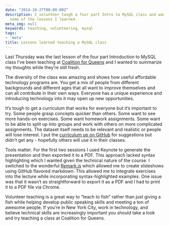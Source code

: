 ```yaml
---
date: "2014-10-27T00:00:00Z"
description: I volunteer tough a four part Intro to MySQL class and wanted to share
  some of the lessons I learned.
meta_img: null
keywords: teaching, volunteering, mysql
tags:
- 'meta'
title: Lessons learned teaching a MySQL class
---
```


Last Thursday was the last lesson of the four part Introduction to MySQL class I’ve been teaching at <a href="http://www.c4q.nyc/" target="_blank">Coalition for Queens</a> and I wanted to summarize my thoughts while they’re still fresh.

The diversity of the class was amazing and shows how useful affordable technology programs are. You get a mix of people from different backgrounds and different ages that all want to improve themselves and can all contribute in their own ways. Everyone has a unique experience and introducing technology into it may open up new opportunities.

It’s tough to get a curriculum that works for everyone but it’s important to try. Some people grasp concepts quicker than others. Some want to see more hands-on exercises. Some want homework assignments. Some want to be able to split up into groups and work with others on more complicated assignments. The dataset itself needs to be relevant and realistic or people will lose interest. I put the <a href="https://dangoldin.github.io/mysql-class/" target="_blank">curriculum up on GitHub</a> for suggestions but didn’t get any - hopefully others will use it in their classes.

Tools matter. For the first two sessions I used Keynote to generate the presentation and then exported it to a PDF. This approach lacked syntax highlighting which I wanted given the technical nature of the course. I switched to the wonderful <a href="http://remarkjs.com/#1" target="_blank">Remark.js</a> which allowed me to create slideshows using GitHub flavored markdown. This allowed me to integrate exercises into the lecture while incorporating syntax-highlighted examples. One issue was that it wasn’t as straightforward to export it as a PDF and I had to print it to a PDF file via Chrome.

Volunteer teaching is a great way to “teach to fish” rather than just giving a fish while helping develop public speaking skills and meeting a ton of awesome people. If you’re in New York City, work in technology, and believe technical skills are increasingly important you should take a look and try teaching a class at Coalition for Queens.
